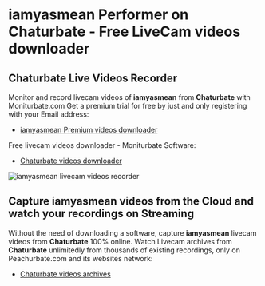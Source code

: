 # iamyasmean Performer on Chaturbate - Free LiveCam videos downloader

## Chaturbate Live Videos Recorder

Monitor and record livecam videos of **iamyasmean** from **Chaturbate** with Moniturbate.com
Get a premium trial for free by just and only registering with your Email address:
* [iamyasmean Premium videos downloader](https://moniturbate.com/request-demo-licence-key.html)

Free livecam videos downloader - Moniturbate Software:
* [Chaturbate videos downloader](https://moniturbate.com/moniturbate-download-software.html)

![iamyasmean livecam videos recorder](https://peachurnet.com/templates/moniturbate-software.png)


## Capture iamyasmean videos from the Cloud and watch your recordings on Streaming

Without the need of downloading a software, capture **iamyasmean** livecam videos from **Chaturbate** 100% online.
Watch Livecam archives from **Chaturbate** unlimitedly from thousands of existing recordings, only on Peachurbate.com and its websites network:
* [Chaturbate videos archives](https://peachurnet.com/)